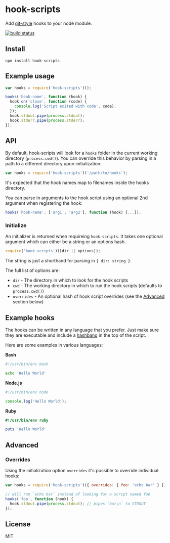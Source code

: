 # hook-scripts

Add [git-style](http://git-scm.com/book/en/v2/Customizing-Git-Git-Hooks)
hooks to your node module.

[![build status](https://secure.travis-ci.org/watson/hook-scripts.png)](http://travis-ci.org/watson/hook-scripts)

## Install

```
npm install hook-scripts
```

## Example usage

```js
var hooks = require('hook-scripts')();

hooks('hook-name', function (hook) {
  hook.on('close', function (code) {
    console.log('Script exited with code', code);
  });
  hook.stdout.pipe(process.stdout);
  hook.stderr.pipe(process.stderr);
});
```

## API

By default, hook-scripts will look for a `hooks` folder in the current
working directory (`process.cwd()`). You can override this behavior by
parsing in a path to a different directory upon initialization:

```js
var hooks = require('hook-scripts')('/path/to/hooks');
```

It's expected that the hook names map to filenames inside the hooks
directory.

You can parse in arguments to the hook script using an optional 2nd
argument when registering the hook:

```js
hooks('hook-name', ['arg1', 'arg2'], function (hook) {...});
```

### Initialize

An initializer is returned when requireing `hook-scripts`. It takes one
optional argument which can either be a string or an options hash.

```js
require('hook-scripts')([dir || options]);
```

The string is just a shorthand for parsing in `{ dir: string }`.

The full list of options are:

- `dir` - The directory in which to look for the hook scripts
- `cwd` - The working directory in which to run the hook scripts (defaults to `process.cwd()`)
- `overrides` - An optional hash of hook script overrides (see the [Advanced](#advanced) section below)


## Example hooks

The hooks can be written in any language that you prefer. Just make sure
they are executable and include a
[hashbang](http://en.wikipedia.org/wiki/Shebang_(Unix)) in the top of
the script.

Here are some examples in various languages:

**Bash**

```bash
#!/usr/bin/env bash

echo 'Hello World'
```

**Node.js**

```js
#!/usr/bin/env node

console.log('Hello World');
```

**Ruby**

```ruby
#!/usr/bin/env ruby

puts 'Hello World'
```

## Advanced

### Overrides

Using the initialization option `overrides` it's possible to override
individual hooks:

```js
var hooks = require('hook-scripts')({ overrides: { foo: 'echo bar' } });

// will run `echo bar` instead of looking for a script named foo
hooks('foo', function (hook) {
  hook.stdout.pipe(process.stdout); // pipes `bar\n` to STDOUT
});
```

## License

MIT
